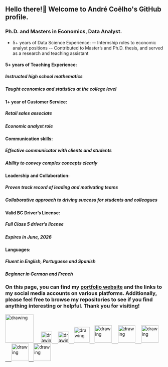 ## Hello there!👋 Welcome to André Coêlho's GitHub profile.

### Ph.D. and Masters in Economics, Data Analyst. 
- 5+ years of Data Science Experience: 
 -- Internship roles to economic analyst positions
 -- Contributed to Master’s and Ph.D. thesis, and served as a research and teaching assistant 
#### 5+ years of Teaching Experience: 
   ##### Instructed high school mathematics 
   ##### Taught economics and statistics at the college level
#### 1+ year of Customer Service: 
   ##### Retail sales associate
   ##### Economic analyst role  
#### Communication skills: 
   ##### Effective communicator with clients and students
   ##### Ability to convey complex concepts clearly
#### Leadership and Collaboration: 
   ##### Proven track record of leading and motivating teams 
   ##### Collaborative approach to driving success for students and colleagues
#### Valid BC Driver’s License:
   ##### Full Class 5 driver’s license
   ##### Expires in June, 2026
#### Languages:
   ##### Fluent in English, Portuguese and Spanish
   ##### Beginner in German and French

### On this page, you can find my [portfolio website](https://andreluizcoelho.github.io/andrecoelhoportfolio/) and the links to my social media accounts on various platforms. Additionally, please feel free to browse my repositories to see if you find anything interesting or helpful. Thank you for visiting!


<a href="https://www.linkedin.com/in/andreluizcoelho/"><img src="https://res.cloudinary.com/importdata/image/upload/v1595012354/linkedin_t9qiwy.png" alt="drawing" width="90"/> &nbsp;&nbsp;&nbsp;&nbsp; <a href="https://www.researchgate.net/profile/Andre-Coelho-18"><img src="https://avatars.githubusercontent.com/u/1073651?s=200&v=4" alt="drawing" width="35"/>&nbsp;&nbsp;&nbsp;&nbsp; <a href="https://medium.com/@andreluizcoelho"><img src="https://res.cloudinary.com/importdata/image/upload/v1595012354/medium_mono_hoz0z5.png" alt="drawing" width="35"/>&nbsp;&nbsp;&nbsp;&nbsp;<a href="https://www.sololearn.com/profile/3480148"><img src="https://github.com/HenestrosaConH/sololearn/blob/main/docs/icon.png" alt="drawing" width="50"/>&nbsp;&nbsp;&nbsp;&nbsp;<a href="https://www.datacamp.com/certificate/DS0029080257651"><img src="https://res.cloudinary.com/dyd911kmh/image/upload/v1659085702/Certification/Badges%202022/data-scientist-professional-badge.svg" alt="drawing" width="55"/>&nbsp;&nbsp;&nbsp;&nbsp; <a href="https://www.datacamp.com/certificate/DA0022351314693"><img src="https://res.cloudinary.com/dyd911kmh/image/upload/v1659085702/Certification/Badges%202022/data-analyst-professional-badge.svg" alt="drawing" width="55"/>&nbsp;&nbsp;&nbsp;&nbsp; <a href="https://www.datacamp.com/certificate/DEA0010609524932"><img src="https://res.cloudinary.com/dyd911kmh/image/upload/v1682007196/Certification/Badges%202022/data-engineer-associate-badge.svg" alt="drawing" width="55"/>&nbsp;&nbsp;&nbsp;&nbsp; <a href="https://app.datacamp.com/profile/andreluizcoelho"><img src="https://avatars.githubusercontent.com/u/6276968?s=200&v=4" alt="drawing" width="55"/>&nbsp;&nbsp;&nbsp;&nbsp;<a href="https://www.credly.com/earner/earned/badge/c62444b7-f35b-4662-b40f-a1d63cf6d3f9"><img src="https://images.credly.com/size/340x340/images/0ab5b829-02ae-4a73-ac82-ab9798fb76e9/157a788a3a7d3880f574c2cdaf0b97d5.png" alt="drawing" width="55"/>



<!--

<a href="https://www.datacamp.com/certificate/DAA0012896738267"><img src="https://res.cloudinary.com/dyd911kmh/image/upload/v1659085702/Certification/Badges%202022/data-analyst-associate-badge.svg" alt="drawing" width="55"/>&nbsp;&nbsp;&nbsp;&nbsp

 <a href="https://www.datacamp.com/certificate/DSA0017922244200"><img src="https://res.cloudinary.com/dyd911kmh/image/upload/v1659085702/Certification/Badges%202022/data-scientist-associate-badge.svg" alt="drawing" width="55"/>&nbsp;&nbsp;&nbsp;&nbsp;

<a href="https://www.credly.com/earner/earned/badge/c62444b7-f35b-4662-b40f-a1d63cf6d3f9"><img src="https://images.credly.com/size/340x340/images/0ab5b829-02ae-4a73-ac82-ab9798fb76e9/157a788a3a7d3880f574c2cdaf0b97d5.png" alt="drawing" width="40"/>




<a href="https://public.tableau.com/app/profile/andr.co.lho"><img src="https://www.svgrepo.com/show/354428/tableau-icon.svg" alt="drawing" width="40"/>

<a href="https://www.kaggle.com/andreluizcoelho"><img src="https://res.cloudinary.com/importdata/image/upload/v1595012924/kaggle_ksaktb.png" alt="drawing" width="60"/>&nbsp;&nbsp;&nbsp;&nbsp;

 &nbsp;&nbsp;&nbsp;&nbsp;<a href="https://app.datacamp.com/profile/andreluizcoelho"><img src="https://avatars.githubusercontent.com/u/6276968?s=200&v=4" alt="drawing" width="40"/>



&nbsp;&nbsp;&nbsp;&nbsp;<a href="https://learn.365datascience.com/profile/andre-coelho/"><img src="https://yt3.googleusercontent.com/LY2g2Zg4GSS0IhUUhBR-_zWrv7W_R0KlulydrFM9YejEM-ac6L7QN2lrC0kqi0rdHNQtESya6g=s176-c-k-c0x00ffffff-no-rj" alt="drawing" width="40"/>&nbsp;&nbsp;&nbsp;&nbsp;<a href="https://www.codewars.com/users/andreluizcoelho"><img src="https://avatars.githubusercontent.com/u/5387632?s=200&v=4" alt="drawing" width="50"/>&nbsp;&nbsp;&nbsp;&nbsp;<a href="https://leetcode.com/andreluizcoelho/"><img src="https://leetcode.com/_next/static/images/logo-ff2b712834cf26bf50a5de58ee27bcef.png" alt="drawing" width="45"/>

&nbsp;&nbsp;&nbsp;&nbsp;<a href="https://twitter.com/andrelrcbmc"><img src="https://res.cloudinary.com/importdata/image/upload/v1595012924/Twitter_Logo_Blue_gbtagu.png" alt="drawing" width="40"/>&nbsp;&nbsp;&nbsp;&nbsp;<a href="https://www.youtube.com/@andreluizcoelho"><img src="https://t.ctcdn.com.br/vGdlfPqw1P6t4B3FEdTg7OPNGxo=/400x400/smart/filters:format(webp)/i612632.png" alt="drawing" width="50"/>&nbsp;&nbsp;&nbsp;&nbsp;<a href="https://pt.duolingo.com/profile/andreluizcoelho"><img src="https://avatars.githubusercontent.com/u/908687?s=200&v=4" alt="drawing" width="50"/>









**PlayingNumbers/PlayingNumbers** is a ✨ _special_ ✨ repository because its `README.md` (this file) appears on your GitHub profile.


Here are some ideas to get you started:

- 🔭 I’m currently working on ...
- 🌱 I’m currently learning ...
- 👯 I’m looking to collaborate on ...
- 🤔 I’m looking for help with ...
- 💬 Ask me about ...
- 📫 How to reach me: ...
- 😄 Pronouns: ...
- ⚡ Fun fact: ...
-->
<!--
**andreluizcoelho/andreluizcoelho** is a ✨ _special_ ✨ repository because its `README.md` (this file) appears on your GitHub profile.

Here are some ideas to get you started:

- 🔭 I’m currently working on ...
- 🌱 I’m currently learning ...
- 👯 I’m looking to collaborate on ...
- 🤔 I’m looking for help with ...
- 💬 Ask me about ...
- 📫 How to reach me: ...
- 😄 Pronouns: ...
- ⚡ Fun fact: ...
-->
